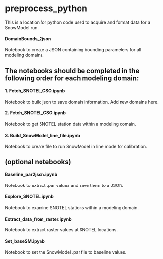 # preprocess_python
This is a location for python code used to acquire and format data for a SnowModel run. 

####       DomainBounds_2json 
Notebook to create a JSON containing bounding parameters for all modeling domains.

## The notebooks should be completed in the following order for each modeling domain:

####       1. Fetch_SNOTEL_CSO.ipynb
Notebook to build json to save domain information. Add new domains here. 

####       2. Fetch_SNOTEL_CSO.ipynb
Notebook to get SNOTEL station data within a modeling domain.

####       3. Build_SnowModel_line_file.ipynb
Notebook to create file to run SnowModel in line mode for calibration.


## (optional notebooks)

####       Baseline_par2json.ipynb
Notebook to extract .par values and save them to a JSON. 

####       Explore_SNOTEL.ipynb
Notebook to examine SNOTEL stations within a modeling domain.

####       Extract_data_from_raster.ipynb
Notebook to extract raster values at SNOTEL locations.

####       Set_baseSM.ipynb
Notebook to set the SnowModel .par file to baseline values.
